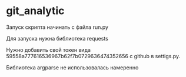 # git_analytic
Запуск скрипта начинать с файла run.py

Для запуска нужна библиотека requests

Нужно добавить свой токен вида 59558a777616536967b62f7b0729636474352656 c github в settigs.py.

Библиотека argparse не использовалась намеренно
